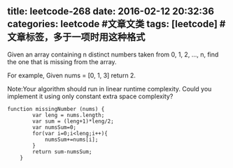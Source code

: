title: leetcode-268
date: 2016-02-12 20:32:36
categories: leetcode #文章文类
tags: [leetcode] #文章标签，多于一项时用这种格式
---
Given an array containing n distinct numbers taken from 0, 1, 2, ..., n, find the one that is missing from the array.

For example,
Given nums = [0, 1, 3] return 2.

Note:Your algorithm should run in linear runtime complexity. 
Could you implement it using only constant extra space complexity?
```
function missingNumber (nums) {
        var leng = nums.length;
        var sum = (leng+1)*leng/2;
        var numsSum=0;
        for(var i=0;i<leng;i++){
            numsSum+=nums[i];
        }
        return sum-numsSum;
    }
```
